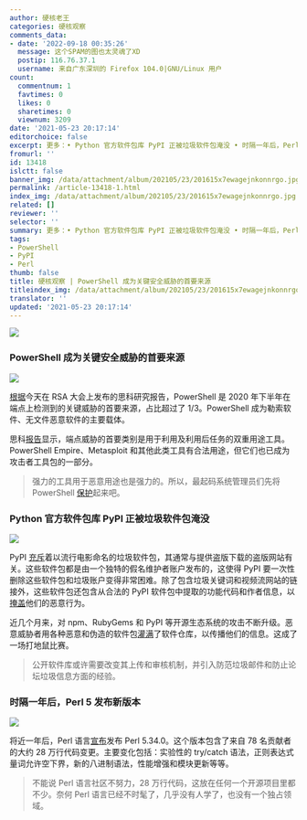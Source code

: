```yaml
---
author: 硬核老王
categories: 硬核观察
comments_data:
- date: '2022-09-18 00:35:26'
  message: 这个SPAM的图也太灵魂了XD
  postip: 116.76.37.1
  username: 来自广东深圳的 Firefox 104.0|GNU/Linux 用户
count:
  commentnum: 1
  favtimes: 0
  likes: 0
  sharetimes: 0
  viewnum: 3209
date: '2021-05-23 20:17:14'
editorchoice: false
excerpt: 更多：• Python 官方软件包库 PyPI 正被垃圾软件包淹没 • 时隔一年后，Perl 5 发布新版本
fromurl: ''
id: 13418
islctt: false
banner_img: /data/attachment/album/202105/23/201615x7ewagejnkonnrgo.jpg
permalink: /article-13418-1.html
index_img: /data/attachment/album/202105/23/201615x7ewagejnkonnrgo.jpg
related: []
reviewer: ''
selector: ''
summary: 更多：• Python 官方软件包库 PyPI 正被垃圾软件包淹没 • 时隔一年后，Perl 5 发布新版本
tags:
- PowerShell
- PyPI
- Perl
thumb: false
title: 硬核观察 | PowerShell 成为关键安全威胁的首要来源
titleindex_img: /data/attachment/album/202105/23/201615x7ewagejnkonnrgo.jpg
translator: ''
updated: '2021-05-23 20:17:14'
---
```


![](/data/attachment/album/202105/23/201615x7ewagejnkonnrgo.jpg)


### PowerShell 成为关键安全威胁的首要来源


![](/data/attachment/album/202105/23/201623e79ol49jw7hh74c0.jpg)


[根据](https://www.esecurityplanet.com/threats/powershell-source-of-third-of-critical-security-threats/)今天在 RSA 大会上发布的思科研究报告，PowerShell 是 2020 年下半年在端点上检测到的关键威胁的首要来源，占比超过了 1/3。PowerShell 成为勒索软件、无文件恶意软件的主要载体。


思科[报告](https://www.cisco.com/c/en/us/products/security/endpoint-security-outcomes-study.html)显示，端点威胁的首要类别是用于利用及利用后任务的双重用途工具。PowerShell Empire、Metasploit 和其他此类工具有合法用途，但它们也已成为攻击者工具包的一部分。



> 
> 强力的工具用于恶意用途也是强力的。所以，最起码系统管理员们先将 PowerShell [保护](https://www.esecurityplanet.com/threats/powershell-source-of-third-of-critical-security-threats/)起来吧。
> 
> 
> 


### Python 官方软件包库 PyPI 正被垃圾软件包淹没


![](/data/attachment/album/202105/23/201644szjq4q4qf7qttyc5.jpg)


PyPI [充斥](https://www.bleepingcomputer.com/news/security/spammers-flood-pypi-with-pirated-movie-links-and-bogus-packages/)着以流行电影命名的垃圾软件包，其通常与提供盗版下载的盗版网站有关。这些软件包都是由一个独特的假名维护者账户发布的，这使得 PyPI 要一次性删除这些软件包和垃圾账户变得非常困难。除了包含垃圾关键词和视频流网站的链接外，这些软件包还包含从合法的 PyPI 软件包中提取的功能代码和作者信息，以[掩盖](https://www.bleepingcomputer.com/news/security/new-linux-macos-malware-hidden-in-fake-browserify-npm-package/)他们的恶意行为。


近几个月来，对 npm、RubyGems 和 PyPI 等开源生态系统的攻击不断升级。恶意威胁者用各种恶意和伪造的软件包[灌满](https://blog.sonatype.com/pypi-and-npm-flooded-with-over-5000-dependency-confusion-copycats)了软件仓库，以传播他们的信息。这成了一场打地鼠比赛。



> 
> 公开软件库或许需要改变其上传和审核机制，并引入防范垃圾邮件和防止论坛垃圾信息方面的经验。
> 
> 
> 


### 时隔一年后，Perl 5 发布新版本


![](/data/attachment/album/202105/23/201703h1yaotwaoy8zwbyo.jpg)


将近一年后，Perl 语言[宣布](https://www.nntp.perl.org/group/perl.perl5.porters/2021/05/msg260110.html)发布 Perl 5.34.0。这个版本包含了来自 78 名贡献者的大约 28 万行代码变更。主要变化包括：实验性的 try/catch 语法，正则表达式量词允许空下界，新的八进制语法，性能增强和模块更新等等。



> 
> 不能说 Perl 语言社区不努力，28 万行代码，这放在任何一个开源项目里都不少。奈何 Perl 语言已经不时髦了，几乎没有人学了，也没有一个独占领域。
> 
> 
>